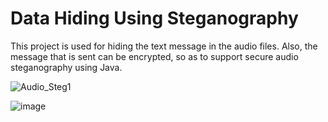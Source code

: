 # Data Hiding Using Steganography
 This project is used for hiding the text message in the audio files. Also, the message 
that is sent can be encrypted, so as to support secure audio steganography using Java.


![Audio_Steg1](https://user-images.githubusercontent.com/69516019/157258357-ac3c530f-a96b-4741-99ae-638020b0aaf3.PNG)

![image](https://user-images.githubusercontent.com/69516019/157257867-845926e8-7f1b-4689-998a-e9466ac1cd77.png)
